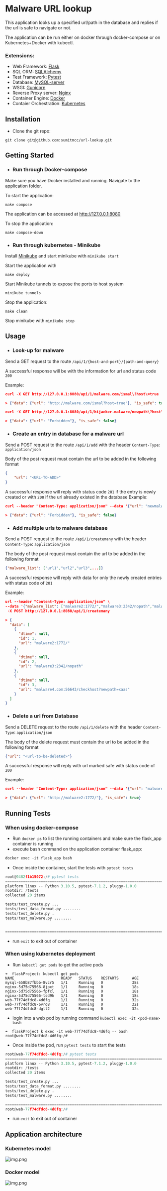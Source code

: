 # Malware URL lookup
This application looks up a specified url/path in the database and replies if the url is safe to navigate or not.

The application can be run either on docker through docker-compose or on Kubernetes+Docker with kubectl.

### Extensions:

- Web Framework: [Flask](https://flask.palletsprojects.com/en/2.1.x/)
- SQL ORM: [SQLAlchemy](https://www.sqlalchemy.org/)
- Test Framework: [Pytest](https://docs.pytest.org/en/7.1.x/)
- Database: [MySQL-server](https://www.mysql.com/)
- WSGI: [Gunicorn](https://gunicorn.org/)
- Reverse Proxy server: [Nginx](https://www.nginx.com/)
- Container Engine: [Docker](https://www.docker.com/)
- Contaier Orchestration: [Kubernetes](https://kubernetes.io/)

## Installation

- Clone the git repo:
```
git clone git@github.com:sumitmcc/url-lookup.git  
```

## Getting Started

- ### Run through Docker-compose

Make sure you have Docker installed and running. Navigate to the application folder.

To start the application:
```
make compose
```

The application can be accessed at http://127.0.0.1:8080

To stop the application:
```
make compose-down
```

- ### Run through kubernetes - Minikube
Install [Minikube](https://minikube.sigs.k8s.io/docs/start/) and start minikube with
`minikube start`

Start the application with 
```
make deploy
```

Start Minikube tunnels to expose the ports to host system
```
minikube tunnels
```

Stop the application:
```
make clean
```

Stop minikube with `minikube stop`

## Usage

- ### Look-up for malware

Send a GET request to the route `/api/1/{host-and-port}/{path-and-query}`

A successful response will be with the information for url and status code `200`  

Example:
```json
curl -X GET http://127.0.0.1:8080/api/1/malware.com/ismal\?host\=true

> {"data": {"url": "http://malware.com/ismal?host=true"}, "is_safe": true}

curl -X GET http://127.0.0.1:8080/api/1/hijacker.malware/newpath\?host\=attack

> {"data": {"url": "Forbidden"}, "is_safe": false}
```

- ### Create an entry in database for a malware url

Send a POST request to the route `/api/1/add` with the header `Content-Type`: `application/json`

Body of the post request must contain the url to be added in the following format
```json
{
	"url": "<URL-TO-ADD>"
}
```
A successful response will reply with status code `201` if the entry is newly created or with `200` if the url already existed in the database
Example:
```json
curl --header "Content-Type: application/json" --data '{"url": "newmalware.com:2000/attackpath"}' -X POST http://127.0.0.1:8080/api/1/add

> {"data": {"url": "Forbidden"}, "is_safe": false}
```

- ### Add multiple urls to malware database

Send a POST request to the route `/api/1/createmany` with the header `Content-Type`: `application/json`

The body of the post request must contain the url to be added in the following format

```json
{"malware_list": ["url1","url2","url3",...]}
```
A successful response will reply with data for only the newly created entries with status code of `201`

Example:
```json
url --header "Content-Type: application/json" \
--data '{"malware_list": ["malware2:1772/","malware3:2342/nopath","malware4.com:56643/checkhost?newpath=xaas"]}' \
 -X POST http://127.0.0.1:8080/api/1/createmany

> {
  "data": [
    {
      "dtime": null,
      "id": 1,
      "url": "malware2:1772/"
    },
    {
      "dtime": null,
      "id": 2,
      "url": "malware3:2342/nopath"
    },
    {
      "dtime": null,
      "id": 3,
      "url": "malware4.com:56643/checkhost?newpath=xaas"
    }
  ]
}
```

- ### Delete a url from Database

Send a DELETE request to the route `/api/1/delete` with the header `Content-Type`: `application/json`

The body of the delete request must contain the url to be added in the following format

```json
{"url": "<url-to-be-deleted>"}
```
A successful response will reply with url marked safe with status code of `200`

Example:
```json
curl --header "Content-Type: application/json" --data '{"url": "malware2:1772/"}' -X DELETE http://127.0.0.1:8080/api/1/delete

> {"data": {"url": "http://malware2:1772/"}, "is_safe": true}
```

## Running Tests

### When using docker-compose

- Run `docker ps` to list the running containers and make sure the flask_app container is running
- execute bash command on the application container flask_app:
```dockerfile
docker exec -it flask_app bash
```
- Once inside the container, start the tests with `pytest tests`
```python
root@9482f1b15072:/# pytest tests
============================================================================================================================= test session starts ==============================================================================================================================
platform linux -- Python 3.10.5, pytest-7.1.2, pluggy-1.0.0
rootdir: /tests
collected 20 items

tests/test_create.py ...                                                                                                                                                                                                                                                 [ 15%]
tests/test_data_format.py ........                                                                                                                                                                                                                                       [ 55%]
tests/test_delete.py .                                                                                                                                                                                                                                                   [ 60%]
tests/test_malware.py ........                                                                                                                                                                                                                                           [100%]


======================================================================================================================== 20 passed, 1 warning in 0.28s =========================================================================================================================
```
- run `exit` to exit out of container

### When using kubernetes deployment

- Run `kubectl get pods` to get the active pods
```text
➜  flaskProject: kubectl get pods
NAME                     READY   STATUS    RESTARTS      AGE
mysql-658b87fbbb-8vcr5   1/1     Running   0             38s
nginx-5d75d75566-8jpxt   1/1     Running   0             18s
nginx-5d75d75566-fpfcl   1/1     Running   0             18s
nginx-5d75d75566-tsd9h   1/1     Running   0             18s
web-77f74dfdc8-4d6fq     1/1     Running   0             32s
web-77f74dfdc8-6vrq8     1/1     Running   0             32s
web-77f74dfdc8-dgtl2     1/1     Running   0             32s
```

- login into a web pod by running command `kubectl exec -it <pod-name> bash`

```text
➜  flaskProject k exec -it web-77f74dfdc8-4d6fq -- bash
root@web-77f74dfdc8-4d6fq:/#
```

- Once inside the pod, run `pytest tests` to start the tests

```python
root@web-77f74dfdc8-4d6fq:/# pytest tests
============================================================================================================================= test session starts ==============================================================================================================================
platform linux -- Python 3.10.5, pytest-7.1.2, pluggy-1.0.0
rootdir: /tests
collected 20 items

tests/test_create.py ...                                                                                                                                                                                                                                                 [ 15%]
tests/test_data_format.py ........                                                                                                                                                                                                                                       [ 55%]
tests/test_delete.py .                                                                                                                                                                                                                                                   [ 60%]
tests/test_malware.py ........                                                                                                                                                                                                                                           [100%]

======================================================================================================================== 20 passed, 1 warning in 0.33s =========================================================================================================================
root@web-77f74dfdc8-4d6fq:/#
```

- run `exit` to exit out of container

## Application architecture

### Kubernetes model

![img.png](images/kubernetesmodel.png)

### Docker model

![img.png](images/dockermodel.png)
